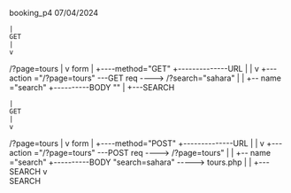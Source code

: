 booking_p4  07/04/2024

    |
    GET
    |
    v
/?page=tours
    |
    v
    form
    |
    +----method="GET"                    +--------------URL
    |                                    |              v
    +--- action ="/?page=tours" ---GET req ----> /?search="sahara"
    |                                    |
    +-- name ="search"                   +----------BODY ""
    |
    +---SEARCH




    |
    GET
    |
    v
/?page=tours
    |
    v
    form
    |
    +----method="POST"                    +--------------URL
    |                                    |              v
    +--- action ="/?page=tours" ---POST req ----> /?page=tours"
    |                                    |
    +-- name ="search"                   +----------BODY "search=sahara" -----> tours.php
    |                                                                                |
    +---SEARCH                                                                       v  
                                                                                   SEARCH


                                                                                   
                                                                                            